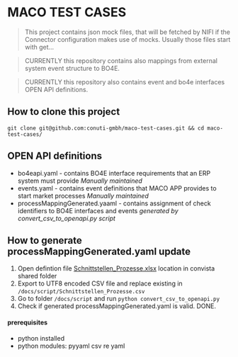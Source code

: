 # MACO TEST CASES

> This project contains json mock files, that will be fetched by NIFI if the Connector configuration makes use of mocks. Usually those files start with get...

> CURRENTLY this repository contains also mappings from external system event structure to BO4E.

> CURRENTLY this repository also contains event and bo4e interfaces OPEN API definitions.


## How to clone this project
```
git clone git@github.com:conuti-gmbh/maco-test-cases.git && cd maco-test-cases/
```


## OPEN API definitions

- bo4eapi.yaml - contains BO4E interface requirements that an ERP system must provide _Manually maintained_
- events.yaml - contains event definitions that MACO APP provides to start market processes _Manually maintained_
- processMappingGenerated.yaaml - contains assignment of check identifiers to BO4E interfaces and events _generated by convert_csv_to_openapi.py script_


## How to generate processMappingGenerated.yaml update

1. Open defintion file [Schnittstellen_Prozesse.xlsx]([https://](https://conutigmbh.sharepoint.com/:x:/s/CONUTIGmbH/EevUmP299XFOvyFsrHLMqrgBvytZJ-N_ZBRMLwHR4tGtlA?e=upFGBY)) location in convista shared folder
2. Export to UTF8 encoded CSV file and replace existing in `/docs/script/Schnittstellen_Prozesse.csv`
3. Go to folder `/docs/script` and run  `python convert_csv_to_openapi.py`
4. Check if generated processMappingGenerated.yaml is valid. DONE.

#### prerequisites 
 - python installed 
 - python modules: pyyaml csv  re  yaml


